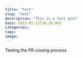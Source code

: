```yaml
---
title: "Test"
slug: "test"
description: "This is a test post"
date: 2023-02-12T16:28:40Z
categories:
tags:
image:
---
```


Testing the PR closing process
